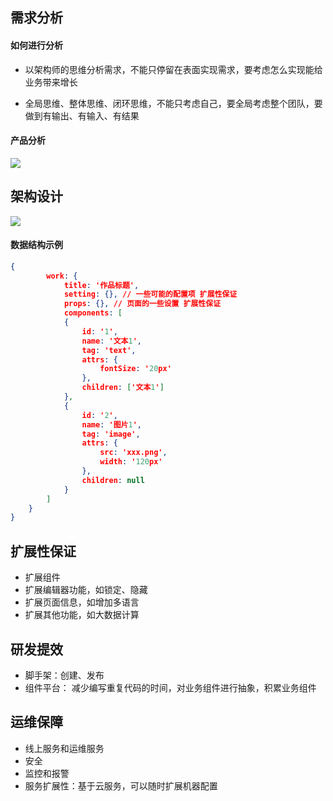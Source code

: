 ## 需求分析

#### 如何进行分析

- 以架构师的思维分析需求，不能只停留在表面实现需求，要考虑怎么实现能给业务带来增长

- 全局思维、整体思维、闭环思维，不能只考虑自己，要全局考虑整个团队，要做到有输出、有输入、有结果

#### 产品分析

![](http://imooc-lego-homework.oss-cn-hangzhou.aliyuncs.com/docs/pages/Devil/images/thumbnail.png)

## 架构设计

![](http://imooc-lego-homework.oss-cn-hangzhou.aliyuncs.com/docs/pages/Devil/images/section3-main.png)

#### 数据结构示例

```json
{
        work: {
            title: '作品标题',
            setting: {}, // 一些可能的配置项 扩展性保证
            props: {}, // 页面的一些设置 扩展性保证
            components: [
            {
                id: '1',
                name: '文本1',
                tag: 'text',
                attrs: {
                    fontSize: '20px'
                },
                children: ['文本1']
            },
            {
                id: '2',
                name: '图片1',
                tag: 'image',
                attrs: {
                    src: 'xxx.png',
                    width: '120px'
                },
                children: null
            }
        ]
    }
}
```

## 扩展性保证

- 扩展组件
- 扩展编辑器功能，如锁定、隐藏
- 扩展页面信息，如增加多语言
- 扩展其他功能，如大数据计算

## 研发提效

- 脚手架：创建、发布
- 组件平台： 减少编写重复代码的时间，对业务组件进行抽象，积累业务组件

## 运维保障

- 线上服务和运维服务
- 安全
- 监控和报警
- 服务扩展性：基于云服务，可以随时扩展机器配置